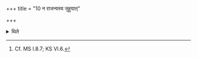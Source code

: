 +++
title = "10 न राजन्यस्य जुहुयात्"

+++

<details><summary>थिते</summary>

10. For a Kṣatriya-sacrificer (the Adhvaryu) should not offer (the Agnihotra-libation).[^1]  


[^1]: Cf. MS I.8.7; KS VI.6.
</details>
